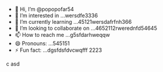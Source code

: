 - 👋 Hi, I’m @popopofar54
- 👀 I’m interested in ...wersdfe3336
- 🌱 I’m currently learning ...45121wersdafrfnh366
- 💞️ I’m looking to collaborate on ...4652112rwerednfd54645
- 📫 How to reach me ...g5sfdarhweqqw
- 😄 Pronouns: ...545151
- ⚡ Fun fact: ...dgsfdsfdvcwqfff
2223
<!---
popopofar/popopofar is a ✨ special ✨ repository because its `README.md` (this file) appears on your GitHub profile.ggf
You can click the Preview link to take a look at your changes.
--->
c
asd
